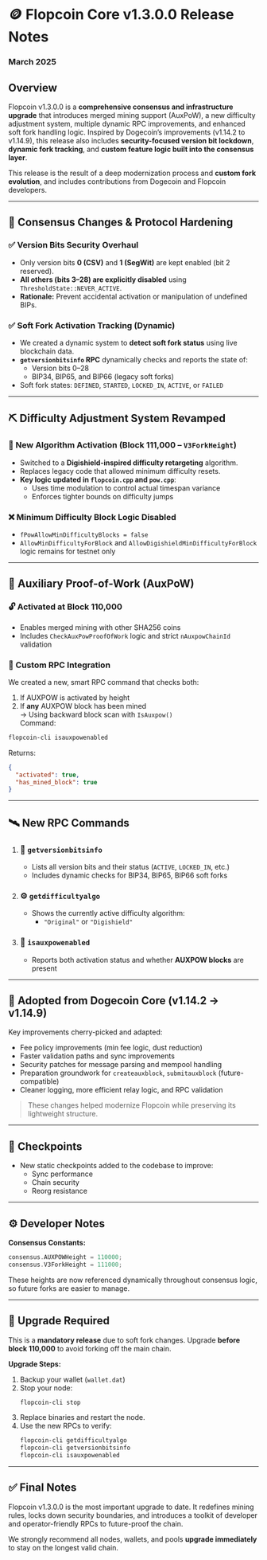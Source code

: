 # 🪙 Flopcoin Core v1.3.0.0 Release Notes  
### **March 2025**

## **Overview**

Flopcoin v1.3.0.0 is a **comprehensive consensus and infrastructure upgrade** that introduces merged mining support (AuxPoW), a new difficulty adjustment system, multiple dynamic RPC improvements, and enhanced soft fork handling logic. Inspired by Dogecoin’s improvements (v1.14.2 to v1.14.9), this release also includes **security-focused version bit lockdown**, **dynamic fork tracking**, and **custom feature logic built into the consensus layer**.

This release is the result of a deep modernization process and **custom fork evolution**, and includes contributions from Dogecoin and Flopcoin developers.

---

## 🔐 **Consensus Changes & Protocol Hardening**

### ✅ Version Bits Security Overhaul  
- Only version bits **0 (CSV)** and **1 (SegWit)** are kept enabled (bit 2 reserved).  
- **All others (bits 3–28) are explicitly disabled** using `ThresholdState::NEVER_ACTIVE`.  
- **Rationale:** Prevent accidental activation or manipulation of undefined BIPs.

### ✅ Soft Fork Activation Tracking (Dynamic)  
- We created a dynamic system to **detect soft fork status** using live blockchain data.
- **`getversionbitsinfo` RPC** dynamically checks and reports the state of:
  - Version bits 0–28  
  - BIP34, BIP65, and BIP66 (legacy soft forks)  
- Soft fork states: `DEFINED`, `STARTED`, `LOCKED_IN`, `ACTIVE`, or `FAILED`

---

## ⛏️ **Difficulty Adjustment System Revamped**

### 🔁 New Algorithm Activation (Block 111,000 – `V3ForkHeight`)
- Switched to a **Digishield-inspired difficulty retargeting** algorithm.
- Replaces legacy code that allowed minimum difficulty resets.
- **Key logic updated in `flopcoin.cpp` and `pow.cpp`**:
  - Uses time modulation to control actual timespan variance
  - Enforces tighter bounds on difficulty jumps

### ❌ Minimum Difficulty Block Logic Disabled
- `fPowAllowMinDifficultyBlocks = false`  
- `AllowMinDifficultyForBlock` and `AllowDigishieldMinDifficultyForBlock` logic remains for testnet only

---

## 🚀 **Auxiliary Proof-of-Work (AuxPoW)**

### 🔓 Activated at Block 110,000
- Enables merged mining with other SHA256 coins
- Includes `CheckAuxPowProofOfWork` logic and strict `nAuxpowChainId` validation

### 🔎 Custom RPC Integration
We created a new, smart RPC command that checks both:
1. If AUXPOW is activated by height
2. If **any** AUXPOW block has been mined  
→ Using backward block scan with `IsAuxpow()`  
Command:  
```bash
flopcoin-cli isauxpowenabled
```
Returns:
```json
{
  "activated": true,
  "has_mined_block": true
}
```

---

## 🛰️ **New RPC Commands**

1. ### 📘 `getversionbitsinfo`
   - Lists all version bits and their status (`ACTIVE`, `LOCKED_IN`, etc.)
   - Includes dynamic checks for BIP34, BIP65, BIP66 soft forks

2. ### ⚙️ `getdifficultyalgo`
   - Shows the currently active difficulty algorithm:
     - `"Original"` or `"Digishield"`

3. ### 🔐 `isauxpowenabled`
   - Reports both activation status and whether **AUXPOW blocks** are present

---

## 🧠 **Adopted from Dogecoin Core (v1.14.2 → v1.14.9)**

Key improvements cherry-picked and adapted:
- Fee policy improvements (min fee logic, dust reduction)
- Faster validation paths and sync improvements
- Security patches for message parsing and mempool handling
- Preparation groundwork for `createauxblock`, `submitauxblock` (future-compatible)
- Cleaner logging, more efficient relay logic, and RPC validation

> These changes helped modernize Flopcoin while preserving its lightweight structure.

---

## 🧱 **Checkpoints**

- New static checkpoints added to the codebase to improve:
  - Sync performance
  - Chain security
  - Reorg resistance

---

## ⚙️ **Developer Notes**

**Consensus Constants:**
```cpp
consensus.AUXPOWHeight = 110000;
consensus.V3ForkHeight = 111000;
```

These heights are now referenced dynamically throughout consensus logic, so future forks are easier to manage.

---

## 📢 **Upgrade Required**

This is a **mandatory release** due to soft fork changes. Upgrade **before block 110,000** to avoid forking off the main chain.

**Upgrade Steps:**
1. Backup your wallet (`wallet.dat`)
2. Stop your node:
   ```bash
   flopcoin-cli stop
   ```
3. Replace binaries and restart the node.
4. Use the new RPCs to verify:
   ```bash
   flopcoin-cli getdifficultyalgo
   flopcoin-cli getversionbitsinfo
   flopcoin-cli isauxpowenabled
   ```

---

## ✅ Final Notes

Flopcoin v1.3.0.0 is the most important upgrade to date. It redefines mining rules, locks down security boundaries, and introduces a toolkit of developer and operator-friendly RPCs to future-proof the chain.

We strongly recommend all nodes, wallets, and pools **upgrade immediately** to stay on the longest valid chain.




